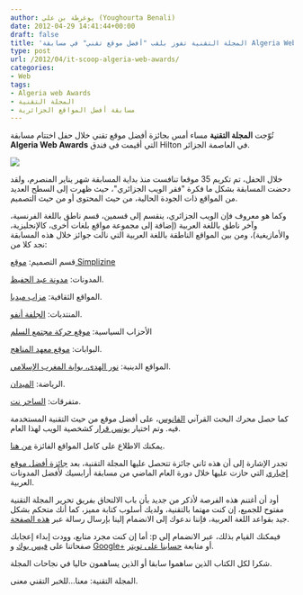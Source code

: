 ```yaml
---
author: يوغرطة بن علي (Youghourta Benali)
date: 2012-04-29 14:41:44+00:00
draft: false
title: 'المجلة التقنية تفوز بلقب "أفضل موقع تقني" في مسابقة Algeria Web Awards  '
type: post
url: /2012/04/it-scoop-algeria-web-awards/
categories:
- Web
tags:
- Algeria web Awards
- المجلة التقنية
- مسابقة أفضل المواقع الجزائرية
---
```


تُوّجت **المجلة التقنية** مساء أمس بجائزة أفضل موقع تقني خلال حفل اختتام مسابقة **Algeria Web Awards** التي أقيمت في فندق Hilton في العاصمة الجزائر.




[![](https://www.it-scoop.com/wp-content/uploads/2012/04/Algeria-web-awards-logo-e1335710369546.jpg)
](https://www.it-scoop.com/wp-content/uploads/2012/04/Algeria-web-awards-logo.jpg)




خلال الحفل، تم تكريم 35 موقعا تنافست منذ بداية المسابقة شهر يناير المنصرم، ولقد دحضت المسابقة بشكل ما فكرة "فقر الويب الجزائري"، حيث ظهرت إلى السطح العديد من المواقع ذات الجودة الحالية، من حيث المحتوى أو من حيث التصميم.




وكما هو معروف فإن الويب الجزائري، ينقسم إلى قسمين، قسم ناطق باللغة الفرنسية، وآخر ناطق باللغة العربية (إضافة إلى مجموعة مواقع بلغات أخرى، كالإنجليزية، والأمازيغية)، ومن بين المواقع الناطقة باللغة العربية التي نالت جوائز خلال هذه المسابقة نجد كلا من:




قسم التصميم: [موقع Simplizine](http://simplizine.com/)




المدونات: [مدونة عبد الحفيظ](http://www.abdelhafid.com/).




المواقع الثقافية: [مزاب ميديا](http://mzabmedia.com/Portal/).




المنتديات: [الجلفة أنفو](http://www.djelfa.info/ar/).




الأحزاب السياسية: [موقع حركة مجتمع السلم](http://hmsalgeria.net/portal/)




البوابات: [موقع معهد المناهج](http://www.veecos.net/).




المواقع الدينية: [نور الهدى، بوابة المغرب الإسلامي](http://www.nouralhuda.com/).




الرياضة: [الميدان](http://elmedan.com/).




متفرقات: [الساحر نت](http://www.sa7er.net/).




كما حصل محرك البحث القرآني [الفانوس](http://www.alfanous.org/)، على أفضل موقع من حيث التقنية المستخدمة فيه. وتم اختيار [يونس قرار](http://dz.linkedin.com/pub/younes-grar/12/359/a72) كشخصية الويب لهذا العام.




يمكنك الاطلاع على كامل المواقع الفائزة [من هنا](http://www.algeriawebawards.org/index.php/gagnants).




تجدر الإشارة إلى أن هذه ثاني جائزة تتحصل عليها المجلة التقنية، بعد [جائزة أفضل موقع إخباري](https://www.it-scoop.com/2011/04/arabisk-award/) التي حازت عليها خلال دورة العام الماضي من مسابقة أرابسيك لأفضل المدونات العربية.




أود أن أغتنم هذه الفرصة لأذكر من جديد بأن باب الالتحاق بفريق تحرير المجلة التقنية مفتوح للجميع، إن كنت مهتما بالتقنية، ولديك أسلوب كتابة مميز، كما أنك متحكم بشكل جيد بقواعد اللغة العربية، فإننا ندعوك إلى الانضمام إلينا بإرسال رسالة عبر [هذه الصفحة](https://www.it-scoop.com/join-us/).




أما إن كنت مجرد متابع، وودت إبداء إعجابك :p فيمكنك القيام بذلك، عبر الانضمام إلى صفحاتنا على [فيس بوك](https://www.facebook.com/ITscoopMagazine) و [Google+](https://plus.google.com/111062057767038678683) أو متابعة [حسابنا على تويتر](https://twitter.com/#!/it_scoop_com).




شكرا لكل الكتاب الذين ساهموا سابقا أو الذين يساهمون حاليا في نجاحات المجلة.







المجلة التقنية: معنا...للخبر التقني معنى.
